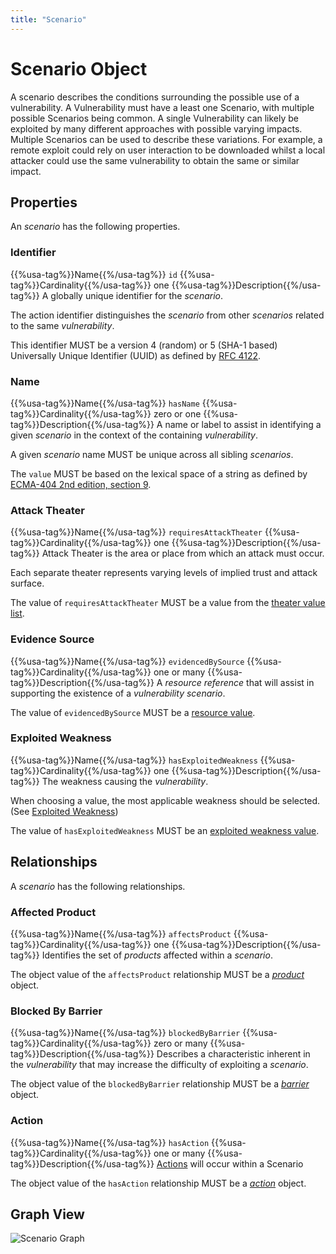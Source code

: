 ```yaml
---
title: "Scenario"
---
```


# Scenario Object

A scenario describes the conditions surrounding the possible use of a vulnerability. A Vulnerability must have a least one Scenario, with multiple possible Scenarios being common. A single Vulnerability can likely be exploited by many different approaches with possible varying impacts. Multiple Scenarios can be used to describe these variations. For example, a remote exploit could rely on user interaction to be downloaded whilst a local attacker could use the same vulnerability to obtain the same or similar impact.

## Properties

An *scenario* has the following properties.

### Identifier

{{%usa-tag%}}Name{{%/usa-tag%}} `id`
{{%usa-tag%}}Cardinality{{%/usa-tag%}} one
{{%usa-tag%}}Description{{%/usa-tag%}} A globally unique identifier for the *scenario*.

The action identifier distinguishes the *scenario* from other *scenarios* related to the same *vulnerability*.

This identifier MUST be a version 4 (random) or 5 (SHA-1 based) Universally Unique Identifier (UUID) as defined by [RFC 4122](https://www.rfc-editor.org/rfc/inline-errata/rfc4122.html).

### Name

{{%usa-tag%}}Name{{%/usa-tag%}} `hasName`
{{%usa-tag%}}Cardinality{{%/usa-tag%}} zero or one
{{%usa-tag%}}Description{{%/usa-tag%}} A name or label to assist in identifying a given *scenario* in the context of the containing *vulnerability*.

A given *scenario* name MUST be unique across all sibling *scenarios*.

The `value` MUST be based on the lexical space of a string as defined by [ECMA-404 2nd edition, section 9](https://www.ecma-international.org/wp-content/uploads/ECMA-404_2nd_edition_december_2017.pdf).

### Attack Theater

{{%usa-tag%}}Name{{%/usa-tag%}} `requiresAttackTheater`
{{%usa-tag%}}Cardinality{{%/usa-tag%}} one
{{%usa-tag%}}Description{{%/usa-tag%}} Attack Theater is the area or place from which an attack must occur.

Each separate theater represents varying levels of implied trust and attack surface.

The value of `requiresAttackTheater` MUST be a value from the [theater value list](../../values/theater).

### Evidence Source

{{%usa-tag%}}Name{{%/usa-tag%}} `evidencedBySource`
{{%usa-tag%}}Cardinality{{%/usa-tag%}} one or many
{{%usa-tag%}}Description{{%/usa-tag%}} A *resource reference* that will assist in supporting the existence of a *vulnerability* *scenario*.

The value of `evidencedBySource` MUST be a [resource value](../../values/resource-reference).

### Exploited Weakness

{{%usa-tag%}}Name{{%/usa-tag%}} `hasExploitedWeakness`
{{%usa-tag%}}Cardinality{{%/usa-tag%}} one
{{%usa-tag%}}Description{{%/usa-tag%}} The weakness causing the *vulnerability*.

When choosing a value, the most applicable weakness should be selected. (See [Exploited Weakness](../../values/exploited-weakness))

The value of `hasExploitedWeakness` MUST be an [exploited weakness value](../../values/exploited-weakness).

## Relationships

A *scenario* has the following relationships.

### Affected Product

{{%usa-tag%}}Name{{%/usa-tag%}} `affectsProduct`
{{%usa-tag%}}Cardinality{{%/usa-tag%}} one
{{%usa-tag%}}Description{{%/usa-tag%}} Identifies the set of *products* affected within a *scenario*.

The object value of the `affectsProduct` relationship MUST be a [*product*](../product) object.

### Blocked By Barrier

{{%usa-tag%}}Name{{%/usa-tag%}} `blockedByBarrier`
{{%usa-tag%}}Cardinality{{%/usa-tag%}} zero or many
{{%usa-tag%}}Description{{%/usa-tag%}} Describes a characteristic inherent in the *vulnerability* that may increase the difficulty of exploiting a *scenario*.

The object value of the `blockedByBarrier` relationship MUST be a [*barrier*](../barrier) object.

### Action

{{%usa-tag%}}Name{{%/usa-tag%}} `hasAction`
{{%usa-tag%}}Cardinality{{%/usa-tag%}} one or many
{{%usa-tag%}}Description{{%/usa-tag%}} [Actions](../action) will occur within a Scenario

The object value of the `hasAction` relationship MUST be a [*action*](../action) object.

## Graph View

![Scenario Graph](/figures/graphsnippets/ScenarioSnippet.png "Scenario Graph")
